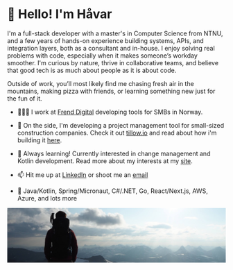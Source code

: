 # 👋 Hello! I'm Håvar
I'm a full-stack developer with a master's in Computer Science from NTNU, and a few years of hands-on experience building systems, APIs, and integration layers, both as a consultant and in-house. I enjoy solving real problems with code, especially when it makes someone’s workday smoother. I'm curious by nature, thrive in collaborative teams, and believe that good tech is as much about people as it is about code.

Outside of work, you’ll most likely find me chasing fresh air in the mountains, making pizza with friends, or learning something new just for the fun of it.

- 👷🏻‍♂️ I work at [Frend Digital](https://frend.no) developing tools for SMBs in Norway.
- 🌱 On the side, I'm developing a project management tool for small-sized construction companies. Check it out [tillow.io](https://tillow.io) and read about how i'm building it [here](https://havar.dev/tillow).
- 🤔 Always learning! Currently interested in change management and Kotlin development. Read more about my interests at my [site](https://.havar.dev).
  
- 📫 Hit me up at [LinkedIn](https://www.linkedin.com/in/havarhagelund) or shoot me an [email](mailto:havar@hagelund.me)

- 🔧 Java/Kotlin, Spring/Micronaut, C#/.NET, Go, React/Next.js, AWS, Azure, and lots more


![havarhagelund](havarhagelund.jpeg)
